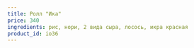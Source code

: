 ```yaml
---
title: Ролл "Ика"
price: 340
ingredients: рис, нори, 2 вида сыра, лосось, икра красная
product_id: io36
---
```



